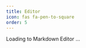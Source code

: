 ```yaml
---
title: Editor
icon: fas fa-pen-to-square
order: 5
---
```


Loading to Markdown Editor ...

<script>window.location.href = 'https://doocs.github.io/md/';</script>
